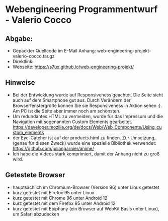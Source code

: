 # Webengineering Programmentwurf - Valerio Cocco

## Abgabe: 
 - Gepackter Quellcode im E-Mail Anhang: web-engineering-projekt-valerio-cocco.tar.gz
 - Direktlink: 
 - Webseite: https://s7ux.github.io/web-engineering-projekt/

## Hinweise
- Bei der Entwicklung wurde auf Responsiveness geachtet. Die Seite sieht auch auf dem Smartphone gut aus.
Durch Verändern der Browserfenstergröße können Sie sie Responsiveness in Aktion sehen :).
Am PC ist die Seite aber immer noch am schönsten.
- Um redundantes HTML zu vermeiden, wurde für das Impressum und die Navigation mit
sogenannten Custom Elements gearbeitet. https://developer.mozilla.org/de/docs/Web/Web_Components/Using_custom_elements
- der Eye-Catcher ist auf der products.html zu finden.
Zur Umsetzung, (genau für diesen Zweck) wurde eine spezielle Bibliothek verwendet:
https://github.com/juliangarnier/anime/
- Ich habe die Videos stark komprimiert, damit der Anhang nicht zu groß wird.

## Getestete Browser
- hauptsächlich im Chromium-Browser (Version 96) unter Linux getestet
- kurz getestet mit Firefox 95 unter Linux
- kurz getestet mit Chrome 96 unter Android 12
- kurz getestet mit dem Firefox 95 unter Android 12
- kurz getestet mit Epiphany (ein Browser auf WebKit Basis unter Linux), um Safari abzudecken